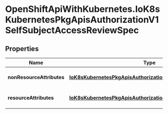 # OpenShiftApiWithKubernetes.IoK8sKubernetesPkgApisAuthorizationV1SelfSubjectAccessReviewSpec

## Properties
Name | Type | Description | Notes
------------ | ------------- | ------------- | -------------
**nonResourceAttributes** | [**IoK8sKubernetesPkgApisAuthorizationV1NonResourceAttributes**](IoK8sKubernetesPkgApisAuthorizationV1NonResourceAttributes.md) | NonResourceAttributes describes information for a non-resource access request | [optional] 
**resourceAttributes** | [**IoK8sKubernetesPkgApisAuthorizationV1ResourceAttributes**](IoK8sKubernetesPkgApisAuthorizationV1ResourceAttributes.md) | ResourceAuthorizationAttributes describes information for a resource access request | [optional] 


